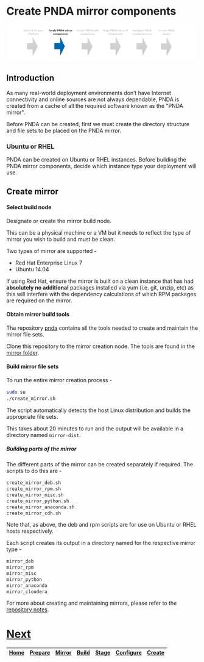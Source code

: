 # Create PNDA mirror components

![](../images/breadcrumbs-mirror.jpg)

## Introduction

As many real-world deployment environments don’t have Internet connectivity and online sources are not always dependable, PNDA is created from a cache of all the required software known as the "PNDA mirror".

Before PNDA can be created, first we must create the directory structure and file sets to be placed on the PNDA mirror.

### Ubuntu or RHEL

PNDA can be created on Ubuntu or RHEL instances. Before building the PNDA mirror components, decide which instance type your deployment will use.

## Create mirror

#### Select build node

Designate or create the mirror build node. 
 
This can be a physical machine or a VM but it needs to reflect the type of mirror you wish to build and must be clean.

Two types of mirror are supported -

- Red Hat Enterprise Linux 7
- Ubuntu 14.04 

If using Red Hat, ensure the mirror is built on a clean instance that has had **absolutely no additional** packages installed via yum (i.e. git, unzip, etc) as this will interfere with the dependency calculations of which RPM packages are required on the mirror.

#### Obtain mirror build tools

The repository [pnda](https://github.com/pndaproject/pnda) contains all the tools needed to create and maintain the mirror file sets.

Clone this repository to the mirror creation node. The tools are found in the [mirror folder](https://github.com/pndaproject/pnda/tree/master/mirror).

#### Build mirror file sets

To run the entire mirror creation process -

```sh
sudo su
./create_mirror.sh
```

The script automatically detects the host Linux distribution and builds the appropriate file sets.

This takes about 20 minutes to run and the output will be available in a directory named ```mirror-dist```.

##### Building parts of the mirror

The different parts of the mirror can be created separately if required. The scripts to do this are -

```
create_mirror_deb.sh
create_mirror_rpm.sh
create_mirror_misc.sh
create_mirror_python.sh
create_mirror_anaconda.sh
create_mirror_cdh.sh
```

Note that, as above, the deb and rpm scripts are for use on Ubuntu or RHEL hosts respectively.

Each script creates its output in a directory named for the respective mirror type -

```
mirror_deb
mirror_rpm
mirror_misc
mirror_python
mirror_anaconda
mirror_cloudera
```

For more about creating and maintaining mirrors, please refer to the [repository notes](https://github.com/pndaproject/pnda/tree/master/mirror).

# [Next](BUILD.md)

| [Home](../OVERVIEW.md) | [Prepare](PREPARE.md) | [Mirror](MIRROR.md) | [Build](BUILD.md) | [Stage](STAGE.md) | [Configure](CONFIGURE.md) | [Create](CREATE.md) | 
| --- | --- | --- | --- | --- | --- | --- |
